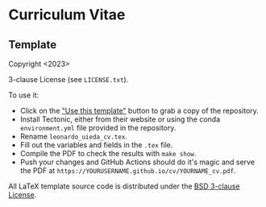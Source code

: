 # Curriculum Vitae

<!-- [![compile-pdf](https://github.com/leouieda/cv/workflows/compile-pdf/badge.svg?event=push)](https://github.com/leouieda/cv/actions)-->

<!-- These are the Latex sources for my academic CV.-->

<!-- **Download** the latest compiled PDF:-->
<!-- [leonardo_uieda_cv.pdf](https://www.leouieda.com/cv/leonardo_uieda_cv.pdf)-->

## Template
Copyright <2023> <Modified BSD License>
<!-- You're free to reuse and modify this template under the terms of the BSD-->
3-clause License (see `LICENSE.txt`).

To use it:

* Click on the ["Use this template"](https://github.com/leouieda/cv/generate)
  button to grab a copy of the repository.
* Install Tectonic, either from their website or using the conda
  `environment.yml` file provided in the repository.
* Rename `leonardo_uieda_cv.tex`.
* Fill out the variables and fields in the `.tex` file.
* Compile the PDF to check the results with `make show`.
* Push your changes and GitHub Actions should do it's magic and serve the PDF
  at `https://YOURUSERNAME.github.io/cv/YOURNAME_cv.pdf`.

<!-- ### About-->

<!-- I decided to make my own template after using `moderncv` for a while.-->
<!-- I wanted a cleaner look and something that is more unique (as much as an academic-->
<!-- CV can be).-->
<!-- It was also a chance for me to learn some LaTeX templating (and procrastihack a-->
<!-- little).-->

<!-- ## Building-->

<!-- I use [Tectonic](https://tectonic-typesetting.github.io) to build the PDF from-->
<!-- the sources.-->
<!-- It's very convenient, can be installed from-->
<!-- [conda-forge](https://github.com/conda-forge/tectonic-feedstock),-->
<!-- and is faster than using a normal LaTeX compiler.-->
<!-- There are many ways to install it (see their website for instructions).-->

<!-- I highly recommend using the `Makefile`:-->

<!-- * `make`: builds the PDF-->
<!-- * `make show`: opens the PDF on the default web browser-->
<!-- * `make clean`: removes the built PDF and any other generated files-->

<!-- ## Deploying-->

<!-- A PDF is compiled automatically by GitHub Actions with every commit to the-->
<!-- `main` branch and uploaded to the `gh-pages` branch.-->
<!-- This way, the compiled PDF is updated and served automatically.-->

<!-- ## License-->

All LaTeX template source code is distributed under the
[BSD 3-clause License](https://opensource.org/licenses/BSD-3-Clause).
